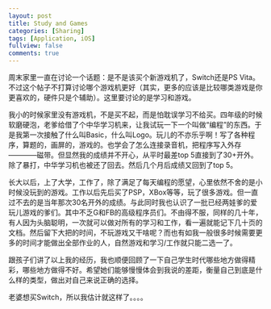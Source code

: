 ```yaml
---
layout: post
title: Study and Games
categories: [Sharing]
tags: [Application, iOS]
fullview: false
comments: true
---
```


周末家里一直在讨论一个话题：是不是该买个新游戏机了，Switch还是PS Vita。不过这个帖子不打算讨论哪个游戏机更好（其实，更多的应该是比较哪类游戏是你更喜欢的，硬件只是个辅助）。这里要讨论的是学习和游戏。

我小的时候家里没有游戏机，不是买不起，而是怕耽误学习不给买。四年级的时候软磨硬泡，老爹给借了个中华学习机来，让我试玩一下一个叫做“编程”的东西。于是我第一次接触了什么叫Basic，什么叫Logo。玩儿的不亦乐乎啊！写了各种程序，算题的，画屏的，游戏的。也学会了怎么连接录音机，把程序写入外存————磁带。但显然我的成绩并不开心，从平时最差top 5直接到了30+开外。除了暴打，中华学习机也被还了回去。然后几个月后成绩又回到了top 5。

长大以后，上了大学，工作了，除了满足了每天编程的愿望，心里依然不舍的是小时候没玩到的游戏。工作以后先后买了PSP，XBox等等，玩了很多游戏。但一直过不去的是当年那次30名开外的成绩。与此同时我也认识了一批已经两娃爹的爱玩儿游戏的爹们。其中不乏G和FB的高级程序员们。不由得不服，同样的几十年，有人因为头脑聪明，一次就可以做对所有的学习和工作，看一遍就能记下几十页的文档。然后留下大把的时间，不玩游戏又干啥呢？而也有如我一般很多时候需要更多的时间才能做出全部作业的人，自然游戏和学习/工作就只能二选一了。

跟孩子们讲了以上我的经历，我也顺便回顾了一下自己学生时代哪些地方做得精彩，哪些地方做得不好。希望她们能够慢慢体会到我说的差距，衡量自己到底是什么样的类型，做出对自己来说正确的选择。

老婆想买Switch，所以我估计就这样了。。。。